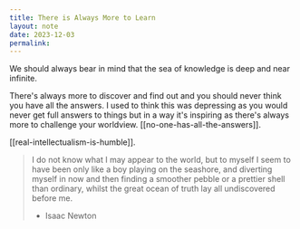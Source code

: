 ```yaml
---
title: There is Always More to Learn
layout: note
date: 2023-12-03
permalink: 
---
```


We should always bear in mind that the sea of knowledge is deep and near infinite. 

There's always more to discover and find out and you should never think you have all the answers. I used to think this was depressing as you would never get full answers to things but in a way it's inspiring as there's always more to challenge your worldview. [[no-one-has-all-the-answers]].

[[real-intellectualism-is-humble]].

> I do not know what I may appear to the world, but to myself I seem to have been only like a boy playing on the seashore, and diverting myself in now and then finding a smoother pebble or a prettier shell than ordinary, whilst the great ocean of truth lay all undiscovered before me.
> - Isaac Newton